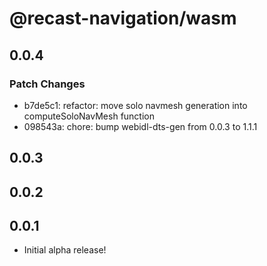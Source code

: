 # @recast-navigation/wasm

## 0.0.4

### Patch Changes

- b7de5c1: refactor: move solo navmesh generation into computeSoloNavMesh function
- 098543a: chore: bump webidl-dts-gen from 0.0.3 to 1.1.1

## 0.0.3

## 0.0.2

## 0.0.1

- Initial alpha release!
